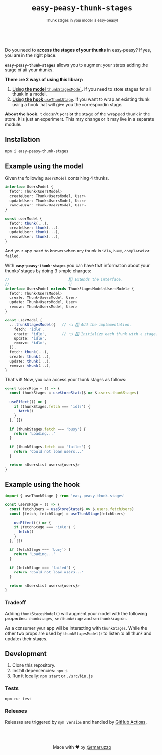 <center>
<h1><code>easy-peasy-thunk-stages</code></h1>
<small>Thunk stages in your model is easy-peasy!</small>
</center>
<br>
<br>
<br>
<br>

Do you need to **access the stages of your thunks** in easy-peasy? If yes, you are in the right place.

**`easy-peasy-thunk-stages`** allows you to augment your states adding the stage of all your thunks.

**There are 2 ways of using this library:**

1.  [Using **the model** `thunkStagesModel`](#example-using-the-model). If you need to store stages for all thunk in a model.
2.  [Using **the hook** `useThunkStage`](#example-using-the-hook). If you want to wrap an existing thunk using a hook that will give you the correspondin stage.

**About the hook:** it doesn't persist the stage of the wrapped thunk in the store. It is just an experiment. This may change or it may live in a separate module.

## Installation

```sh
npm i easy-peasy-thunk-stages
```

## Example using the model

Given the following `UsersModel` containing 4 thunks.

```ts
interface UsersModel {
  fetch: Thunk<UsersModel>
  createUser: Thunk<UsersModel, User>
  updateUser: Thunk<UsersModel, User>
  removeUser: Thunk<UsersModel, User>
}

const userModel {
  fetch: thunk(...),
  createUser: thunk(...),
  updateUser: thunk(...),
  removeUser: thunk(...),
}
```

And your app need to known when any thunk is `idle`, `busy`, `completed` or `failed`.

With **`easy-peasy-thunk-stages`** you can have that information about your thunks' stages by doing 3 simple changes:

```ts
//                           1️⃣ Extends the interface.
//                           👇
interface UsersModel extends ThunkStagesModel<UsersModel> {
  fetch: Thunk<UsersModel>
  create: Thunk<UsersModel, User>
  update: Thunk<UsersModel, User>
  remove: Thunk<UsersModel, User>
}

const userModel {
  ...thunkStagesModel({   // 👈 2️⃣ Add the implementation.
    fetch: 'idle',
    create: 'idle',       // 👈 3️⃣ Initialize each thunk with a stage.
    update: 'idle',
    remove: 'idle',
  }),
  fetch: thunk(...),
  create: thunk(...),
  update: thunk(...),
  remove: thunk(...),
}
```

That's it! Now, you can access your thunk stages as follows:

```ts
const UsersPage = () => {
  const thunkStages = useStoreState($ => $.users.thunkStages)

  useEffect(() => {
    if (thunkStages.fetch === 'idle') {
      fetch()
    }
  }, [])

  if (thunkStages.fetch === 'busy') {
    return 'Loading...'
  }

  if (thunkStages.fetch === 'failed') {
    return 'Could not load users...'
  }

  return <UsersList users={users}>
}
```

## Example using the hook

```ts
import { useThunkStage } from 'easy-peasy-thunk-stages'

const UsersPage = () => {
  const fetchUsers = useStoreState($ => $.users.fetchUsers)
  const [fetch, fetchStage] = useThunkStage(fetchUsers)

    useEffect(() => {
    if (fetchStage === 'idle') {
      fetch()
    }
  }, [])

  if (fetchStage === 'busy') {
    return 'Loading...'
  }

  if (fetchStage === 'failed') {
    return 'Could not load users...'
  }

  return <UsersList users={users}>
}
```

### Tradeoff

Adding `thunkStagesModel()` will augment your model with the following properties: `thunkStages`, `setThunkStage` and `setThunkStageOn`.

As a consumer your app will be interacting with `thunkStages`. While the other two props are used by `thunkStagesModel()` to listen to all thunk and updates their stages.

## Development

1.  Clone this repository.
2.  Install dependencies: `npm i`.
3.  Run it locally: `npm start` or `./src/bin.js`

### Tests

```sh
npm run test
```

### Releases

Releases are triggered by `npm version` and handled by [GitHub Actions](https://github.com/rmariuzzo/shorted-theme/actions?query=workflow%3Apublish).

<br>
<br>
<br>
<center>
Made with ♥ by <a href="https://github.com/rmariuzzo" target="_blank">@rmariuzzo</a>
</center>
